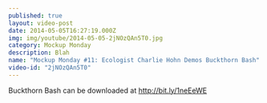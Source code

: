 ```yaml
---
published: true
layout: video-post
date: 2014-05-05T16:27:19.000Z
img: img/youtube/2014-05-05-2jNOzQAn5T0.jpg
category: Mockup Monday
description: Blah
name: "Mockup Monday #11: Ecologist Charlie Hohn Demos Buckthorn Bash"
video-id: "2jNOzQAn5T0"
---
```

Buckthorn Bash can be downloaded at http://bit.ly/1neEeWE
